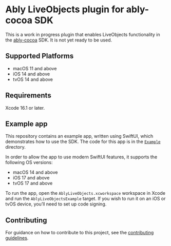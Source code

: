 # Ably LiveObjects plugin for ably-cocoa SDK

This is a work in progress plugin that enables LiveObjects functionality in the [ably-cocoa](https://github.com/ably/ably-cocoa/) SDK. It is not yet ready to be used.

## Supported Platforms

- macOS 11 and above
- iOS 14 and above
- tvOS 14 and above

## Requirements

Xcode 16.1 or later.

## Example app

This repository contains an example app, written using SwiftUI, which demonstrates how to use the SDK. The code for this app is in the [`Example`](Example) directory.

In order to allow the app to use modern SwiftUI features, it supports the following OS versions:

- macOS 14 and above
- iOS 17 and above
- tvOS 17 and above

To run the app, open the `AblyLiveObjects.xcworkspace` workspace in Xcode and run the `AblyLiveObjectsExample` target. If you wish to run it on an iOS or tvOS device, you’ll need to set up code signing.

## Contributing

For guidance on how to contribute to this project, see the [contributing guidelines](CONTRIBUTING.md).
